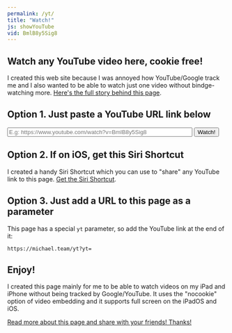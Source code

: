 ```yaml
---
permalink: /yt/
title: "Watch!"
js: showYouTube
vid: BmlB8y5Sig8
---
```


<div id="embed" class="embed-container"></div>

## Watch any YouTube video here, cookie free!

I created this web site because I was annoyed how YouTube/Google track me and I also wanted to be able to watch just one video without bindge-watching more. [Here's the full story behind this page][blog].

## Option 1. Just paste a YouTube URL link below

<form name="link" onsubmit="showYouTube(true); return false;">
<input name="yt" type="text" value="" size="50" placeholder="E.g: https://www.youtube.com/watch?v=BmlB8y5Sig8" />
<button>Watch!</button>
</form>

## Option 2. If on iOS, get this Siri Shortcut

I created a handy Siri Shortcut which you can use to "share" any YouTube link to this page. [Get the Siri Shortcut][shortcut].

## Option 3. Just add a URL to this page as a parameter

This page has a special `yt` parameter, so add the YouTube link at the end of it:

`https://michael.team/yt?yt=`

## Enjoy!

I created this page mainly for me to be able to watch videos on my iPad and iPhone without being tracked by Google/YouTube. It uses the "nocookie" option of video embedding and it supports full screen on the iPadOS and iOS.

[Read more about this page and share with your friends! Thanks!][blog]

[blog]: https://michael.team
[shortcut]: https://